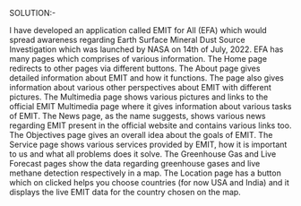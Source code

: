 SOLUTION:-

I have developed an application called EMIT for All (EFA) which would spread awareness regarding Earth Surface Mineral Dust Source Investigation which was launched by NASA on 14th of July, 2022.
EFA has many pages which comprises of various information.
The Home page redirects to other pages via different buttons.
The About page gives detailed information about EMIT and how it functions. The page also gives information about various other perspectives about EMIT with different pictures.
The Multimedia page shows various pictures and links to the official EMIT Multimedia page where it gives information about various tasks of EMIT.
The News page, as the name suggests, shows various news regarding EMIT present in the official website and contains various links too.
The Objectives page gives an overall idea about the goals of EMIT.
The Service page shows various services provided by EMIT, how it is important to us and what all problems does it solve.
The Greenhouse Gas and Live Forecast pages show the data regarding greenhouse gases and live methane detection respectively in a map.
The Location page has a button which on clicked helps you choose countries (for now USA and India) and it displays the live EMIT data for the country chosen on the map.
